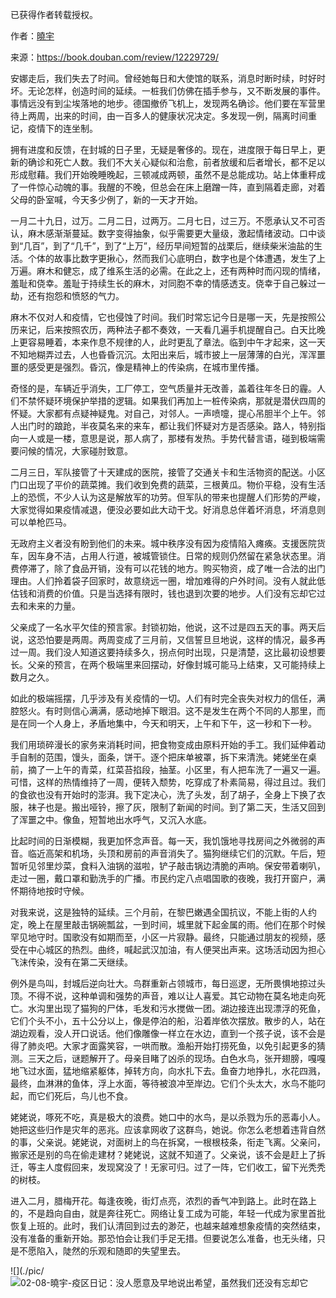已获得作者转载授权。


作者：[曉宇 ](https://www.douban.com/people/30338291/)


来源：https://book.douban.com/review/12229729/




安娜走后，我们失去了时间。曾经她每日和大使馆的联系，消息时断时续，时好时坏。无论怎样，创造时间的延续。一桩我们仿佛在插手参与，又不断发展的事件。事情远没有到尘埃落地的地步。德国撤侨飞机上，发现两名确诊。他们要在军营里待上两周，出来的时间，由一百多人的健康状况决定。多发现一例，隔离时间重记，疫情下的连坐制。  

拥有进度和反馈，在封城的日子里，无疑是奢侈的。现在，进度限于每日早上，更新的确诊和死亡人数。我们不大关心疑似和治愈，前者放缓和后者增长，都不足以形成慰藉。我们开始晚睡晚起，三顿减成两顿，虽然不是总能成功。站上体重秤成了一件惊心动魄的事。我醒的不晚，但总会在床上磨蹭一阵，直到隔着走廊，对着父母的卧室喊，今天多少例了，新的一天才开始。  

一月二十九日，过万。二月二日，过两万。二月七日，过三万。不愿承认又不可否认，麻木感渐渐蔓延。数字变得抽象，似乎需要更大量级，激起情绪波动。口中谈到“几百”，到了“几千”，到了“上万”，经历早间短暂的战栗后，继续柴米油盐的生活。个体的故事比数字更揪心，然而我们心底明白，数字也是个体遭遇，发生了上万遍。麻木和健忘，成了维系生活的必需。在此之上，还有两种时而闪现的情绪，羞耻和侥幸。羞耻于持续生长的麻木，对同胞不幸的情感透支。侥幸于自己躲过一劫，还有抱怨和愤怒的气力。  

麻木不仅对人和疫情，它也侵蚀了时间。我们时常忘记今日是哪一天，先是按照公历来记，后来按照农历，两种法子都不奏效，一天看几遍手机提醒自己。白天比晚上更容易睡着，本来作息不规律的人，此时更乱了章法。临到中午才起来，这一天不知地糊弄过去，人也昏昏沉沉。太阳出来后，城市披上一层薄薄的白光，浑浑噩噩的感受更是强烈。昏沉，像是精神上的传染病，在城市里传播。  

奇怪的是，车辆近乎消失，工厂停工，空气质量并无改善，盖着往年冬日的霾。人们不禁怀疑环境保护举措的逻辑。如果我们再加上一桩传染病，那就是潜伏四周的怀疑。大家都有点疑神疑鬼。对自己，对邻人。一声喷嚏，提心吊胆半个上午。邻人出门时的踉跄，半夜莫名来的来车，都让我们怀疑对方是否感染。路人，特别指向一人或是一楼，意思是说，那人病了，那楼有发热。手势代替言语，碰到极端需要问候的情况，大家碰肘致意。  

二月三日，军队接管了十天建成的医院，接管了交通关卡和生活物资的配送。小区门口出现了平价的蔬菜摊。我们收到免费的蔬菜，三根黄瓜。物价平稳，没有生活上的恐慌，不少人认为这是解放军的功劳。但军队的带来也提醒人们形势的严峻，大家觉得如果疫情减退，便没必要如此大动干戈。好消息总伴着坏消息，坏消息则可以单枪匹马。  

无政府主义者没有盼到他们的未来。城中秩序没有因为疫情陷入瘫痪。支援医院货车，因车身不洁，占用人行道，被城管锁住。日常的规则仍然留在紧急状态里。消费停滞了，除了食品开销，没有可以花钱的地方。购买物资，成了唯一合法的出门理由。人们拎着袋子回家时，故意绕远一圈，增加难得的户外时间。没有人就此低估钱和消费的价值。只是当选择有限时，钱也退到次要的地步。人们没有忘却它过去和未来的力量。  

父亲成了一名水平欠佳的预言家。封锁初始，他说，这不过是四五天的事。两天后说，这恐怕要是两周。两周变成了三月前，又信誓旦旦地说，这样的情况，最多再过一周。我们没人知道这要持续多久，拐点何时出现，只是清楚，这比最初设想要长。父亲的预言，在两个极端里来回摆动，好像封城可能马上结束，又可能持续上数月之久。  

如此的极端摇摆，几乎涉及有关疫情的一切。人们有时完全丧失对权力的信任，满腔怒火。有时则信心满满，感动地掉下眼泪。这不是发生在两个不同的人那里，而是在同一个人身上，矛盾地集中，今天和明天，上午和下午，这一秒和下一秒。  

我们用琐碎漫长的家务来消耗时间，把食物变成由原料开始的手工。我们延伸着动手自制的范围，馒头，面条，饼干。逐个把床单被罩，拆下来清洗。姥姥坐在桌前，摘了一上午的青菜，红菜苔掐段，抽茎。小区里，有人把车洗了一遍又一遍。可惜，这样的热情维持了一周，便转入颓势，吃穿成了朴素简易，得过且过。我们的食欲也没有开始时的澎湃。我下定决心，洗了头发，刮了胡子，全身上下换了衣服，袜子也是。搬出哑铃，擦了灰，限制了新闻的时间。到了第二天，生活又回到了浑噩之中。像鱼，短暂地出水呼气，又沉入水底。  

比起时间的日渐模糊，我更加怀念声音。每一天，我饥饿地寻找房间之外微弱的声音。临近高架和机场，头顶和房前的声音消失了。猫狗继续它们的沉默。午后，短暂听见邻里炒菜，食料入油锅的滋啦，铲子敲击锅边清脆的声响。保安带着喇叭，走过一圈，戴口罩和勤洗手的广播。市民约定八点唱国歌的夜晚，我打开窗户，满怀期待地按时守候。  

对我来说，这是独特的延续。三个月前，在黎巴嫩遇全国抗议，不能上街的人约定，晚上在屋里敲击锅碗瓢盆，一到时间，城里就下起金属的雨。他们在那个时候罕见地守时。国歌没有如期而至，小区一片寂静。最终，只能通过朋友的视频，感受在中心城区的热烈。曲终，喊起武汉加油，有人便哭出声来。这场活动因为担心飞沫传染，没有在第二天继续。  

例外是鸟叫，封城后逆向壮大。鸟群重新占领城市，每日巡逻，无所畏惧地掠过头顶。不得不说，这种单调和强势的声音，难以让人喜爱。其它动物在莫名地走向死亡。水沟里出现了猫狗的尸体，毛发和污水搅做一团。湖边接连出现漂浮的死鱼，它们个头不小，五十公分以上，像是停泊的船，沿着岸依次摆放。散步的人，站在湖边观看，没人开口说话。他们像雕像一样立在水边，直到一个孩子说，该不会是得了肺炎吧。大家才面露笑容，一哄而散。渔船开始打捞死鱼，以免引起更多的猜测。三天之后，谜题解开了。母亲目睹了凶杀的现场。白色水鸟，张开翅膀，嘎嘎地飞过水面，猛地缩紧躯体，掉转方向，向水扎下去。鱼奋力地挣扎，水花四溅，最终，血淋淋的鱼体，浮上水面，等待被浪冲至岸边。它们个头太大，水鸟不能叼起，而它们死后，鸟儿也不食。  

姥姥说，啄死不吃，真是极大的浪费。她口中的水鸟，是以杀戮为乐的恶毒小人。她把这些归作是灾年的恶兆。应该拿网收了这群鸟，她说。你怎么老想着违背自然的事，父亲说。姥姥说，对面树上的鸟在拆窝，一根根枝条，衔走飞离。父亲问，搬家还是别的鸟在偷走建材？姥姥说，这就不知道了。父亲说，该不会是赶上了拆迁，等主人度假回来，发现窝没了！无家可归。过了一阵，它们收工，留下光秃秃的树枝。  

进入二月，腊梅开花。每逢夜晚，街灯点亮，浓烈的香气冲到路上。此时在路上的，不是趋向自由，就是奔往死亡。网络让复工成为可能，年轻一代成为家里首批恢复上班的。此时，我们认清回到过去的渺茫，也越来越难想象疫情的突然结束，没有准备的重新开始。那恐怕会让我们手足无措。但要说怎么准备，也无头绪，只是不愿陷入，陡然的乐观和随即的失望里去。  

![](./pic/![02-08-曉宇-疫区日记：没人愿意及早地说出希望，虽然我们还没有忘却它](/Users/jliu23/Documents/web_scrape_scripts/pic/02-08-曉宇-疫区日记：没人愿意及早地说出希望，虽然我们还没有忘却它.jpg)